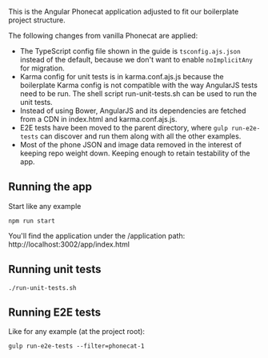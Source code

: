 This is the Angular Phonecat application adjusted to fit our boilerplate project
structure.

The following changes from vanilla Phonecat are applied:

* The TypeScript config file shown in the guide is `tsconfig.ajs.json` instead
  of the default, because we don't want to enable `noImplicitAny` for migration.
* Karma config for unit tests is in karma.conf.ajs.js because the boilerplate
  Karma config is not compatible with the way AngularJS tests need to be run.
  The shell script run-unit-tests.sh can be used to run the unit tests.
* Instead of using Bower, AngularJS and its dependencies are fetched from a CDN
  in index.html and karma.conf.ajs.js.
* E2E tests have been moved to the parent directory, where `gulp run-e2e-tests` can
  discover and run them along with all the other examples.
* Most of the phone JSON and image data removed in the interest of keeping
  repo weight down. Keeping enough to retain testability of the app.

## Running the app

Start like any example

    npm run start

You'll find the application under the /application path: http://localhost:3002/app/index.html

## Running unit tests

    ./run-unit-tests.sh

## Running E2E tests

Like for any example (at the project root):

    gulp run-e2e-tests --filter=phonecat-1
